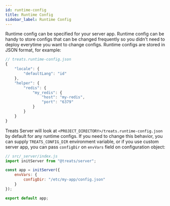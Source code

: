```yaml
---
id: runtime-config
title: Runtime Config
sidebar_label: Runtime Config
---
```


Runtime config can be specified for your server app. Runtime config can be handy to store configs that can be changed frequently so you didn't need to deploy everytime you want to change configs. Runtime configs are stored in JSON format, for example:

```js
// treats.runtime-config.json
{
    "locale": {
        "defaultLang": "id"
    },
    "helper": {
        "redis": {
            "my_redis": {
                "host": "my-redis",
                "port": "6379"
            }
        }
    }
}
```

Treats Server will look at `<PROJECT_DIRECTORY>/treats.runtime-config.json` by default for any runtime configs. If you need to change this behavior, you can supply `TREATS_CONFIG_DIR` environment variable, or if you use custom server app, you can pass `configDir` on `envVars` field on configuration object:

```js
// src/_server/index.js
import initServer from "@treats/server";

const app = initServer({
    envVars: {
        configDir: "/etc/my-app/config.json"
    }
});

export default app;
```
